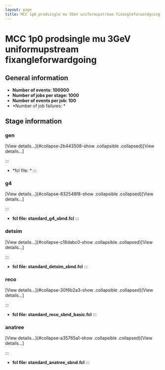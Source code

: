 ```yaml
---
layout: page
title: MCC 1p0 prodsingle mu 3GeV uniformupstream fixangleforwardgoing
---
```




MCC 1p0 prodsingle mu 3GeV uniformupstream fixangleforwardgoing
==================================================================================================================================================



General information 
----------------------------------------------------------

-   **Number of events: 100000**
-   **Number of jobs per stage: 1000**
-   **Number of events per job: 100**
-   \*Number of job failures: \*



Stage information 
------------------------------------------------------



### gen 

[View details\...]{#collapse-2b443508-show .collapsible
.collapsed}[View details\...]

::: 
-   \*fcl file: \*
:::



### g4 

[View details\...]{#collapse-832548f8-show .collapsible
.collapsed}[View details\...]

::: 
-   **fcl file: standard\_g4\_sbnd.fcl**
:::



### detsim 

[View details\...]{#collapse-c18dabc0-show .collapsible
.collapsed}[View details\...]

::: 
-   **fcl file: standard\_detsim\_sbnd.fcl**
:::



### reco 

[View details\...]{#collapse-30f6b2a3-show .collapsible
.collapsed}[View details\...]

::: 
-   **fcl file: standard\_reco\_sbnd\_basic.fcl**
:::



### anatree 

[View details\...]{#collapse-a35765a1-show .collapsible
.collapsed}[View details\...]

::: 
-   **fcl file: standard\_anatree\_sbnd.fcl**
:::
